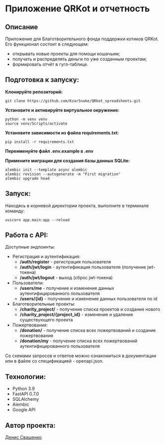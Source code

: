 # Приложение QRKot и отчетность

## Описание
Приложение для Благотворительного фонда поддержки котиков QRKot. Его функционал состоит в следующем:
- открывать новые проекты для помощи кошачьим;
- получать и распределять деньги по уже созданным проектам;
- формировать отчёт в гугл-таблице. 

## Подготовка к запуску:

**Клонируйте репозиторий:**

```
git clone https://github.com/KzarSnake/QRkot_spreadsheets.git
```

**Установите и активируйте виртуальное окружение:**

```
python -m venv venv
source venv/Scripts/activate
```

**Установите зависимости из файла requirements.txt:**

```
pip install -r requirements.txt
```

**Переименуйте файл .env.example в .env**

**Примените миграции для создания базы данных SQLite:**
```
alembic init --template async alembic
alembic revision --autogenerate -m "First migration"
alembic upgrade head
```

## Запуск:
Находясь в корневой директории проекта, выполните в терминале команду:

```
uvicorn app.main:app --reload
```

## Работа с API:

Доступные эндпоинты:

- Регистрация и аутентификация:
    - **/auth/register** - регистрация пользователя
    - **/auth/jwt/login** - аутентификация пользователя (получение jwt-токена)
    - **/auth/jwt/logout** - выход (сброс jwt-токена)
- Пользователи:
    - **/users/me** - получение и изменение данных аутентифицированного пользователя
    - **/users/{id}** - получение и изменение данных пользователя по id
- Благотворительные проекты:
    - **/charity_project/** - получение списка проектов и создание нового
    - **/charity_project/{project_id}** - изменение и удаление существующего проекта
- Пожертвования:
    - **/donation/** - получение списка всех пожертвований и создание пожертвования
    - **/donation/my** - получение списка всех пожертвований аутентифицированного пользователя

Со схемами запросов и ответов можно ознакомиться в документации или в файле со спецификацией - openapi.json.

## Технологии:

- Python 3.9
- FastAPI 0.7.0
- SQLAlchemy
- Alembic
- Google API


## Автор проекта:

[Денис Свашенко](https://github.com/KzarSnake)
